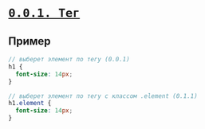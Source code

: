 # [`0.0.1. Тег`](../index.md)

## Пример

```scss
// выберет элемент по тегу (0.0.1)
h1 {
  font-size: 14px;
}

// выберет элемент по тегу с классом .element (0.1.1)
h1.element {
  font-size: 14px;
}
```

